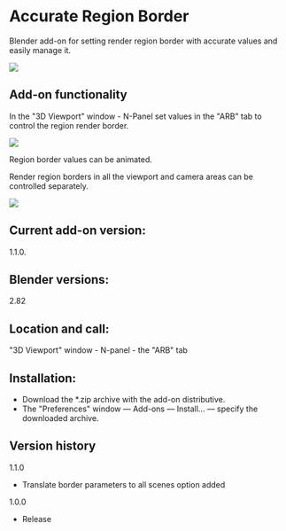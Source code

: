# Accurate Region Border

Blender add-on for setting render region border with accurate values and easily manage it.

<img src="https://b3d.interplanety.org/wp-content/upload_content/2020/02/preview_01_1200x600-1-400x200.jpg" >

Add-on functionality
-
In the "3D Viewport" window - N-Panel set values in the "ARB" tab to control the region render border.

<img src="https://b3d.interplanety.org/wp-content/upload_content/2020/02/preview_02_1200x600-1-400x200.jpg" ><p>

Region border values can be animated.

Render region borders in all the viewport and camera areas can be controlled separately.

<img src="https://b3d.interplanety.org/wp-content/upload_content/2020/02/preview_03_1200x600-1-400x200.jpg" ><p>

Current add-on version:
-
1.1.0.

Blender versions:
-
2.82

Location and call:
-
"3D Viewport" window - N-panel - the "ARB" tab

Installation:
-
- Download the *.zip archive with the add-on distributive.
- The "Preferences" window — Add-ons — Install... — specify the downloaded archive.

Version history
-
1.1.0
- Translate border parameters to all scenes option added

1.0.0
- Release
